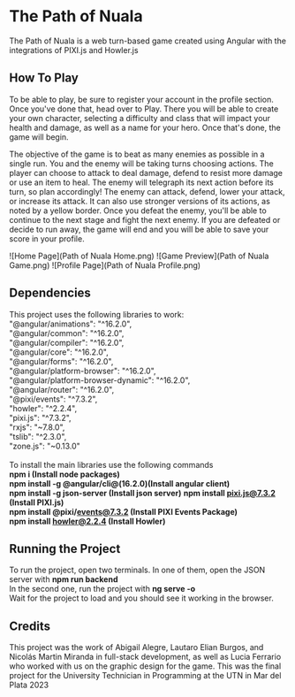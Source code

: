 # The Path of Nuala
The Path of Nuala is a web turn-based game created using Angular with the integrations of PIXI.js and Howler.js

## How To Play
To be able to play, be sure to register your account in the profile section.
Once you've done that, head over to Play.
There you will be able to create your own character, selecting a difficulty and class that will impact your health and damage, as well as a name for your hero.
Once that's done, the game will begin.

The objective of the game is to beat as many enemies as possible in a single run. You and the enemy will be taking turns choosing actions.
The player can choose to attack to deal damage, defend to resist more damage or use an item to heal.
The enemy will telegraph its next action before its turn, so plan accordingly!
The enemy can attack, defend, lower your attack, or increase its attack. It can also use stronger versions of its actions, as noted by a yellow border.
Once you defeat the enemy, you'll be able to continue to the next stage and fight the next enemy.
If you are defeated or decide to run away, the game will end and you will be able to save your score in your profile.

![Home Page](Path of Nuala Home.png)
![Game Preview](Path of Nuala Game.png)
![Profile Page](Path of Nuala Profile.png)

## Dependencies
This project uses the following libraries to work:
    </br>"@angular/animations": "^16.2.0",
    </br>"@angular/common": "^16.2.0",
    </br>"@angular/compiler": "^16.2.0",
    </br>"@angular/core": "^16.2.0",
    </br>"@angular/forms": "^16.2.0",
    </br>"@angular/platform-browser": "^16.2.0",
    </br>"@angular/platform-browser-dynamic": "^16.2.0",
    </br>"@angular/router": "^16.2.0",
    </br>"@pixi/events": "^7.3.2",
    </br>"howler": "^2.2.4",
    </br>"pixi.js": "^7.3.2",
    </br>"rxjs": "~7.8.0",
    </br>"tslib": "^2.3.0",
    </br>"zone.js": "~0.13.0"
    </br></br>
To install the main libraries use the following commands </br>
**npm i (Install node packages)</br>**
**npm install -g @angular/cli@(16.2.0)(Install angular client)</br>**
**npm install -g json-server (Install json server)**
**npm install pixi.js@7.3.2 (Install PIXI.js)</br>**
**npm install @pixi/events@7.3.2 (Install PIXI Events Package)</br>**
**npm install howler@2.2.4 (Install Howler)</br>**

## Running the Project
To run the project, open two terminals. In one of them, open the JSON server with **npm run backend**</br>
In the second one, run the project with **ng serve -o**</br>
Wait for the project to load and you should see it working in the browser.

## Credits
This project was the work of Abigail Alegre, Lautaro Elian Burgos, and Nicolás Martin Miranda in full-stack development, as well as Lucia Ferrario who worked with us on the graphic design for the game.
This was the final project for the University Technician in Programming at the UTN in Mar del Plata 2023
